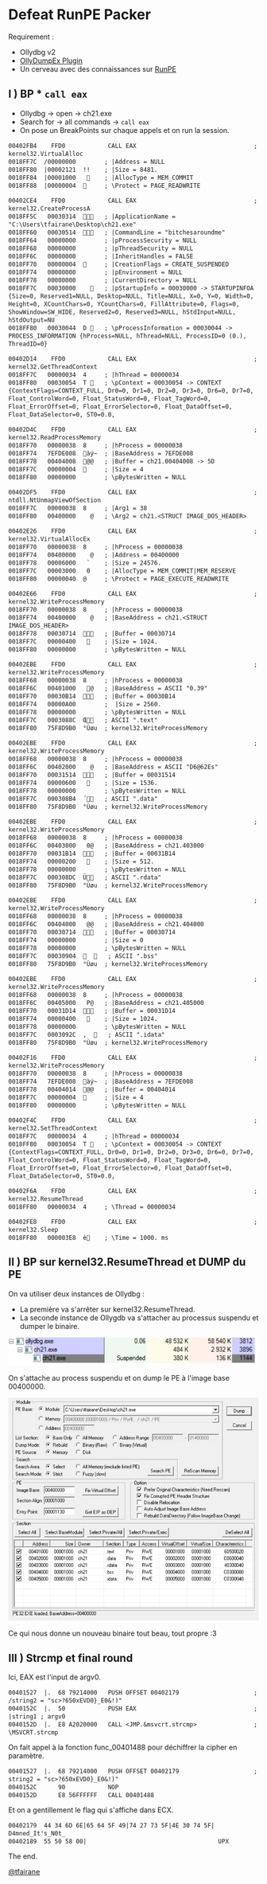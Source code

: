 # Defeat RunPE Packer

Requirement :

* Ollydbg v2
* [OllyDumpEx Plugin](http://low-priority.appspot.com/ollydumpex/)
* Un cerveau avec des connaissances sur [RunPE](https://gist.github.com/tfairane/034167792e8d1b044273)

## I ) BP * `call eax`

* Ollydbg -> open -> ch21.exe
* Search for -> all commands -> `call eax`
* On pose un BreakPoints sur chaque appels et on run la session.

```
00402FB4    FFD0            CALL EAX                                 ; kernel32.VirtualAlloc
0018FF7C  /00000000        ; |Address = NULL
0018FF80  |00002121  !!    ; |Size = 8481.
0018FF84  |00001000       ; |AllocType = MEM_COMMIT
0018FF88  |00000004       ; \Protect = PAGE_READWRITE
```

```
00402CE4    FFD0            CALL EAX                                 ; kernel32.CreateProcessA
0018FF5C   00030314     ; |ApplicationName = "C:\Users\tfairane\Desktop\ch21.exe"
0018FF60   00030514     ; |CommandLine = "bitchesaroundme"
0018FF64   00000000        ; |pProcessSecurity = NULL
0018FF68   00000000        ; |pThreadSecurity = NULL
0018FF6C   00000000        ; |InheritHandles = FALSE
0018FF70   00000004       ; |CreationFlags = CREATE_SUSPENDED
0018FF74   00000000        ; |pEnvironment = NULL
0018FF78   00000000        ; |CurrentDirectory = NULL
0018FF7C   00030000       ; |pStartupInfo = 00030000 -> STARTUPINFOA {Size=0, Reserved1=NULL, Desktop=NULL, Title=NULL, X=0, Y=0, Width=0, Height=0, XCountChars=0, YCountChars=0, FillAttribute=0, Flags=0, ShowWindow=SW_HIDE, Reserved2=0, Reserved3=NULL, hStdInput=NULL, hStdOutput=NU
0018FF80   00030044  D    ; \pProcessInformation = 00030044 -> PROCESS_INFORMATION {hProcess=NULL, hThread=NULL, ProcessID=0 (0.), ThreadID=0}
```

```
00402D14    FFD0            CALL EAX                                 ; kernel32.GetThreadContext
0018FF7C   00000034  4     ; |hThread = 00000034
0018FF80   00030054  T    ; \pContext = 00030054 -> CONTEXT {ContextFlags=CONTEXT_FULL, Dr0=0, Dr1=0, Dr2=0, Dr3=0, Dr6=0, Dr7=0, Float_ControlWord=0, Float_StatusWord=0, Float_TagWord=0, Float_ErrorOffset=0, Float_ErrorSelector=0, Float_DataOffset=0, Float_DataSelector=0, ST0=0.0,
```

```
00402D4C    FFD0            CALL EAX                                 ; kernel32.ReadProcessMemory
0018FF70   00000038  8     ; |hProcess = 00000038
0018FF74   7EFDE008  àý~  ; |BaseAddress = 7EFDE008
0018FF78   00404008  @@   ; |Buffer = ch21.00404008 -> 5D
0018FF7C   00000004       ; |Size = 4
0018FF80   00000000        ; \pBytesWritten = NULL
```

```
00402DF5    FFD0            CALL EAX                                 ; ntdll.NtUnmapViewOfSection
0018FF7C   00000038  8     ; |Arg1 = 38
0018FF80   00400000    @   ; \Arg2 = ch21.<STRUCT IMAGE_DOS_HEADER>
```

```
00402E26    FFD0            CALL EAX                                 ; kernel32.VirtualAllocEx
0018FF70   00000038  8     ; |hProcess = 00000038
0018FF74   00400000    @   ; |Address = 00400000
0018FF78   00006000   `    ; |Size = 24576.
0018FF7C   00003000   0    ; |AllocType = MEM_COMMIT|MEM_RESERVE
0018FF80   00000040  @     ; \Protect = PAGE_EXECUTE_READWRITE
```

```
00402E66    FFD0            CALL EAX                                 ; kernel32.WriteProcessMemory
0018FF70   00000038  8     ; |hProcess = 00000038
0018FF74   00400000    @   ; |BaseAddress = ch21.<STRUCT IMAGE_DOS_HEADER>
0018FF78   00030714     ; |Buffer = 00030714
0018FF7C   00000400       ; |Size = 1024.
0018FF80   00000000        ; \pBytesWritten = NULL
```

```
00402EBE    FFD0            CALL EAX                                 ; kernel32.WriteProcessMemory
0018FF68   00000038  8     ; |hProcess = 00000038
0018FF6C   00401000   @   ; |BaseAddress = ASCII "0.39"
0018FF70   00030B14     ; |Buffer = 00030B14
0018FF74   00000A00        ;  |Size = 2560.
0018FF78   00000000        ; \pBytesWritten = NULL
0018FF7C   0003088C  Œ   ; ASCII ".text"
0018FF80   75F8D9B0  °Ùøu  ; kernel32.WriteProcessMemory
```

```
00402EBE    FFD0            CALL EAX                                 ; kernel32.WriteProcessMemory
0018FF68   00000038  8     ; |hProcess = 00000038
0018FF6C   00402000    @   ; |BaseAddress = ASCII "D6@62Es"
0018FF70   00031514     ; |Buffer = 00031514
0018FF74   00000600       ; |Size = 1536.
0018FF78   00000000        ; \pBytesWritten = NULL
0018FF7C   000308B4  ´   ; ASCII ".data"
0018FF80   75F8D9B0  °Ùøu  ; kernel32.WriteProcessMemory
```

```
00402EBE    FFD0            CALL EAX                                 ; kernel32.WriteProcessMemory
0018FF68   00000038  8     ; |hProcess = 00000038
0018FF6C   00403000   0@   ; |BaseAddress = ch21.403000
0018FF70   00031B14     ; |Buffer = 00031B14
0018FF74   00000200       ; |Size = 512.
0018FF78   00000000        ; \pBytesWritten = NULL
0018FF7C   000308DC  Ü   ; ASCII ".rdata"
0018FF80   75F8D9B0  °Ùøu  ; kernel32.WriteProcessMemory
```

```
00402EBE    FFD0            CALL EAX                                 ; kernel32.WriteProcessMemory
0018FF68   00000038  8     ; |hProcess = 00000038
0018FF6C   00404000   @@   ; |BaseAddress = ch21.404000
0018FF70   00030714     ; |Buffer = 00030714
0018FF74   00000000        ; |Size = 0
0018FF78   00000000        ; \pBytesWritten = NULL
0018FF7C   00030904  	   ; ASCII ".bss"
0018FF80   75F8D9B0  °Ùøu  ; kernel32.WriteProcessMemory
```

```
00402EBE    FFD0            CALL EAX                                 ; kernel32.WriteProcessMemory
0018FF68   00000038  8     ; |hProcess = 00000038
0018FF6C   00405000   P@   ; |BaseAddress = ch21.405000
0018FF70   00031D14     ; |Buffer = 00031D14
0018FF74   00000400       ; |Size = 1024.
0018FF78   00000000        ; \pBytesWritten = NULL
0018FF7C   0003092C  ,	   ; ASCII ".idata"
0018FF80   75F8D9B0  °Ùøu  ; kernel32.WriteProcessMemory
```

```
00402F16    FFD0            CALL EAX                                 ; kernel32.WriteProcessMemory
0018FF70   00000038  8     ; |hProcess = 00000038
0018FF74   7EFDE008  àý~  ; |BaseAddress = 7EFDE008
0018FF78   00404014  @@   ; |Buffer = 00404014
0018FF7C   00000004       ; |Size = 4
0018FF80   00000000        ; \pBytesWritten = NULL
```

```
00402F4C    FFD0            CALL EAX                                 ; kernel32.SetThreadContext
0018FF7C   00000034  4     ; |hThread = 00000034
0018FF80   00030054  T    ; \pContext = 00030054 -> CONTEXT {ContextFlags=CONTEXT_FULL, Dr0=0, Dr1=0, Dr2=0, Dr3=0, Dr6=0, Dr7=0, Float_ControlWord=0, Float_StatusWord=0, Float_TagWord=0, Float_ErrorOffset=0, Float_ErrorSelector=0, Float_DataOffset=0, Float_DataSelector=0, ST0=0.0,
```

```
00402F6A    FFD0            CALL EAX                                 ; kernel32.ResumeThread
0018FF80   00000034  4     ; \Thread = 00000034
```

```
00402FE8    FFD0            CALL EAX                                 ; kernel32.Sleep
0018FF80   000003E8  è    ; \Time = 1000. ms
```

## II ) BP sur kernel32.ResumeThread et DUMP du PE

On va utiliser deux instances de Ollydbg :

* La première va s'arrêter sur kernel32.ResumeThread.
* La seconde instance de Ollygdb va s'attacher au processus suspendu et dumper le binaire.

![runpe2](./img/runpe1.jpg)

On s'attache au process suspendu et on dump le PE à l'image base 00400000.

![runpe3](./img/runpe2.jpg)

Ce qui nous donne un nouveau binaire tout beau, tout propre :3

## III ) Strcmp et final round

Ici, EAX est l'input de argv0.

```
00401527  |.  68 79214000   PUSH OFFSET 00402179                     ; /string2 = "sc>?650xEVD0}_E0&!)"
0040152C  |.  50            PUSH EAX                                 ; |string1 ; argv0
0040152D  |.  E8 A2020000   CALL <JMP.&msvcrt.strcmp>                ; \MSVCRT.strcmp
```

On fait appel à la fonction func_00401488 pour déchiffrer la cipher en paramètre.

```
00401527  |.  68 79214000   PUSH OFFSET 00402179                     ; string2 = "sc>?650xEVD0}_E0&!)"
0040152C      90            NOP
0040152D      E8 56FFFFFF   CALL 00401488
```

Et on a gentillement le flag qui s'affiche dans ECX.

```
00402179  44 34 6D 6E|65 64 5F 49|74 27 73 5F|4E 30 74 5F| D4mned_It's_N0t_
00402189  55 50 58 00|                                     UPX
```

The end.

[@tfairane](https://twitter.com/tfairane)
